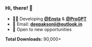 ### Hi, there! 👋

- 🧑‍💻 Developing [**@Ensta**](https://github.com/diezo/ensta) & [**@ProGPT**](https://github.com/diezo/progpt)
- 📧 Email: **deepaksonii@outlook.in**
- 🍿 Open to new opportunities

**Total Downloads:** 90,000+
